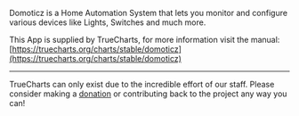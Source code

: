 Domoticz is a Home Automation System that lets you monitor and configure various devices like Lights, Switches and much more.

This App is supplied by TrueCharts, for more information visit the manual: [https://truecharts.org/charts/stable/domoticz](https://truecharts.org/charts/stable/domoticz)

---

TrueCharts can only exist due to the incredible effort of our staff.
Please consider making a [donation](https://truecharts.org/sponsor) or contributing back to the project any way you can!

